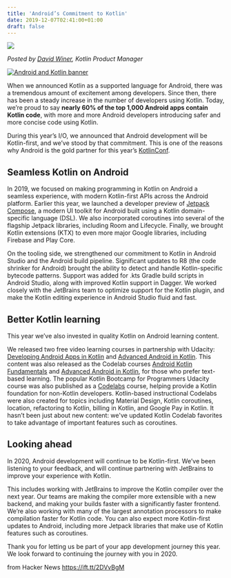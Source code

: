 ```yaml
---
title: 'Android’s Commitment to Kotlin'
date: 2019-12-07T02:41:00+01:00
draft: false
---
```


<img src="https://3.bp.blogspot.com/-ZTdpTk7oMws/XeagAedW5zI/AAAAAAAANl8/A8gQumHheaMc\_c1QTHFYSpq2hnrzaThHQCLcBGAsYHQ/s1600/Kotlin%2Bblog%2Bpost%2Bv2%2B%25281%2529.png" /><p><em>Posted by <a href="https://twitter.com/davidjwiner">David Winer</a>, Kotlin Product Manager</em></p><a href="https://3.bp.blogspot.com/-ZTdpTk7oMws/XeagAedW5zI/AAAAAAAANl8/A8gQumHheaMc\_c1QTHFYSpq2hnrzaThHQCLcBGAsYHQ/s1600/Kotlin%2Bblog%2Bpost%2Bv2%2B%25281%2529.png"><img alt="Android and Kotlin banner" border="0" id="imgFull" src="https://3.bp.blogspot.com/-ZTdpTk7oMws/XeagAedW5zI/AAAAAAAANl8/A8gQumHheaMc\_c1QTHFYSpq2hnrzaThHQCLcBGAsYHQ/s1600/Kotlin%2Bblog%2Bpost%2Bv2%2B%25281%2529.png" /></a><p>When we announced Kotlin as a supported language for Android, there was a tremendous amount of excitement among developers. Since then, there has been a steady increase in the number of developers using Kotlin. Today, we’re proud to say <strong>nearly 60% of the top 1,000 Android apps contain Kotlin code</strong>, with more and more Android developers introducing safer and more concise code using Kotlin.</p><p>During this year’s I/O, we announced that Android development will be Kotlin-first, and we’ve stood by that commitment. This is one of the reasons why Android is the gold partner for this year’s <a href="https://kotlinconf.com/">KotlinConf</a>.</p><h2><strong>Seamless Kotlin on Android</strong></h2><p>In 2019, we focused on making programming in Kotlin on Android a seamless experience, with modern Kotlin-first APIs across the Android platform. Earlier this year, we launched a developer preview of <a href="https://developer.android.com/jetpack/compose">Jetpack Compose</a>, a modern UI toolkit for Android built using a Kotlin domain-specific language (DSL). We also incorporated coroutines into several of the flagship Jetpack libraries, including Room and Lifecycle. Finally, we brought Kotlin extensions (KTX) to even more major Google libraries, including Firebase and Play Core.</p><p>On the tooling side, we strengthened our commitment to Kotlin in Android Studio and the Android build pipeline. Significant updates to R8 (the code shrinker for Android) brought the ability to detect and handle Kotlin-specific bytecode patterns. Support was added for .kts Gradle build scripts in Android Studio, along with improved Kotlin support in Dagger. We worked closely with the JetBrains team to optimize support for the Kotlin plugin, and make the Kotlin editing experience in Android Studio fluid and fast.</p><h2><strong>Better Kotlin learning</strong></h2><p>This year we’ve also invested in quality Kotlin on Android learning content.</p><p>We released two free video learning courses in partnership with Udacity: <a href="https://www.udacity.com/course/developing-android-apps-with-kotlin--ud9012">Developing Android Apps in Kotlin</a> and <a href="https://www.udacity.com/course/advanced-android-with-kotlin--ud940">Advanced Android in Kotlin</a>. This content was also released as the Codelab courses <a href="https://codelabs.developers.google.com/android-kotlin-fundamentals/">Android Kotlin Fundamentals</a> and <a href="https://codelabs.developers.google.com/advanced-android-kotlin-training/">Advanced Android in Kotlin</a>, for those who prefer text-based learning. The popular Kotlin Bootcamp for Programmers Udacity course was also published as a <a href="https://codelabs.developers.google.com/kotlin-bootcamp/">Codelabs</a> course, helping provide a Kotlin foundation for non-Kotlin developers. Kotlin-based instructional Codelabs were also created for topics including Material Design, Kotlin coroutines, location, refactoring to Kotlin, billing in Kotlin, and Google Pay in Kotlin. It hasn’t been just about new content: we've updated Kotlin Codelab favorites to take advantage of important features such as coroutines.</p><h2><strong>Looking ahead</strong></h2><p>In 2020, Android development will continue to be Kotlin-first. We’ve been listening to your feedback, and will continue partnering with JetBrains to improve your experience with Kotlin.</p><p>This includes working with JetBrains to improve the Kotlin compiler over the next year. Our teams are making the compiler more extensible with a new backend, and making your builds faster with a significantly faster frontend. We’re also working with many of the largest annotation processors to make compilation faster for Kotlin code. You can also expect more Kotlin-first updates to Android, including more Jetpack libraries that make use of Kotlin features such as coroutines.</p><p>Thank you for letting us be part of your app development journey this year. We look forward to continuing the journey with you in 2020.</p>

  
  
from Hacker News https://ift.tt/2DVvBgM
